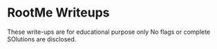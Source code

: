# RootMe Writeups
These write-ups are for educational purpose only 
No flags or complete SOlutions are disclosed.
